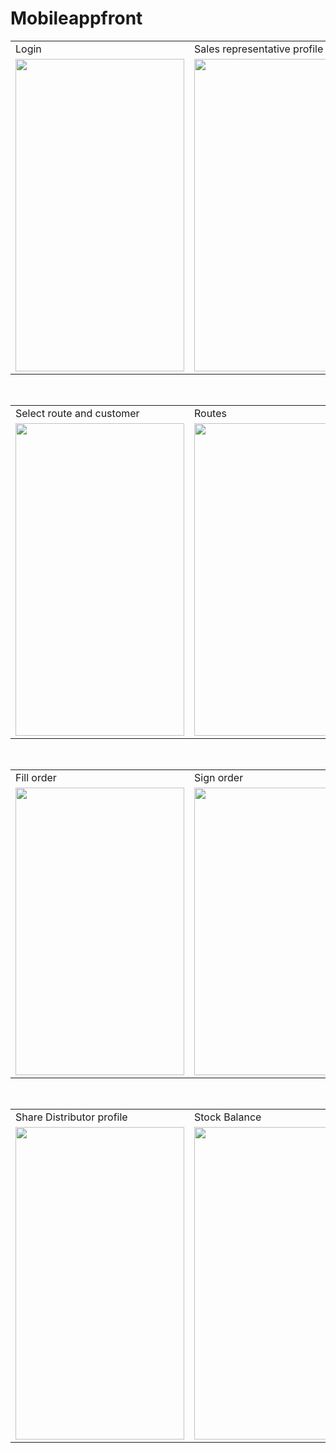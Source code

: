 # Mobileappfront

<table>
  <tr>
    <td>Login</td>
     <td>Sales representative profile</td>
     <td>Add order</td>
  </tr>
  <tr>
    <td><img src="https://github.com/yasindudehan/Mobileappfront/blob/newbranch/images/1.png" width=270 height=500></td>
    <td><img src="https://github.com/yasindudehan/Mobileappfront/blob/newbranch/images/2.png" width=270 height=500></td>
    <td><img src="https://github.com/yasindudehan/Mobileappfront/blob/newbranch/images/3.png" width=270 height=500></td>
  </tr>
 </table>
 <br>
 <table>
  <tr>
    <td>Select route and customer</td>
     <td>Routes</td>
    <td>Customers</td>
  </tr>
  <tr>
    <td><img src="https://github.com/yasindudehan/Mobileappfront/blob/newbranch/images/4.png" width=270 height=500></td>
    <td><img src="https://github.com/yasindudehan/Mobileappfront/blob/newbranch/images/5.png" width=270 height=500></td>
    <td><img src="https://github.com/yasindudehan/Mobileappfront/blob/newbranch/images/6.png" width=270 height=500></td>
  </tr>
 </table>
 
 <br>

<table>
  <tr>    
     <td>Fill order</td>
    <td>Sign order</td>
    <td>Email order to customer</td>
  </tr>
  <tr>   
    <td><img src="https://github.com/yasindudehan/Mobileappfront/blob/newbranch/images/7.png" width=270 height=460></td>
     <td><img src="https://github.com/yasindudehan/Mobileappfront/blob/newbranch/images/9.png" width=270 height=460></td>
    <td><img src="https://github.com/yasindudehan/Mobileappfront/blob/newbranch/images/10.png" width=270 height=460></td>
  </tr>
 </table>
 
 <br>
<table>
  <tr>    
     <td>Share Distributor profile</td>
      <td>Stock Balance</td>
  </tr>
  <tr>
    <td><img src="https://github.com/yasindudehan/Mobileappfront/blob/newbranch/images/13.png" width=270 height=500></td>
    <td><img src="https://github.com/yasindudehan/Mobileappfront/blob/newbranch/images/12.png" width=270 height=500></td>
  </tr>
 </table>

